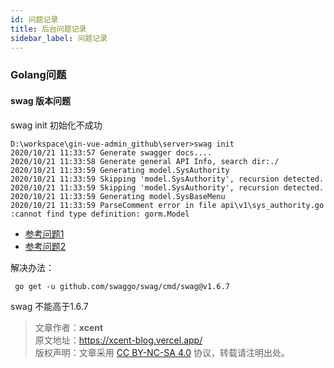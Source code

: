 ```yaml
---
id: 问题记录
title: 后台问题记录
sidebar_label: 问题记录
---
```

### Golang问题 

#### swag 版本问题

swag init 初始化不成功

```
D:\workspace\gin-vue-admin_github\server>swag init
2020/10/21 11:33:57 Generate swagger docs....
2020/10/21 11:33:58 Generate general API Info, search dir:./
2020/10/21 11:33:59 Generating model.SysAuthority
2020/10/21 11:33:59 Skipping 'model.SysAuthority', recursion detected.
2020/10/21 11:33:59 Skipping 'model.SysAuthority', recursion detected.
2020/10/21 11:33:59 Generating model.SysBaseMenu
2020/10/21 11:33:59 ParseComment error in file api\v1\sys_authority.go :cannot find type definition: gorm.Model
```
 
- [参考问题1](https://github.com/swaggo/swag/issues/810)
- [参考问题2](https://github.com/flipped-aurora/gin-vue-admin/issues/256)

解决办法：

```
 go get -u github.com/swaggo/swag/cmd/swag@v1.6.7

```

 swag 不能高于1.6.7


 


> 文章作者：**xcent**  
> 原文地址：<https://xcent-blog.vercel.app/>  
> 版权声明：文章采用 [CC BY-NC-SA 4.0](https://creativecommons.org/licenses/by/4.0/deed.zh) 协议，转载请注明出处。
